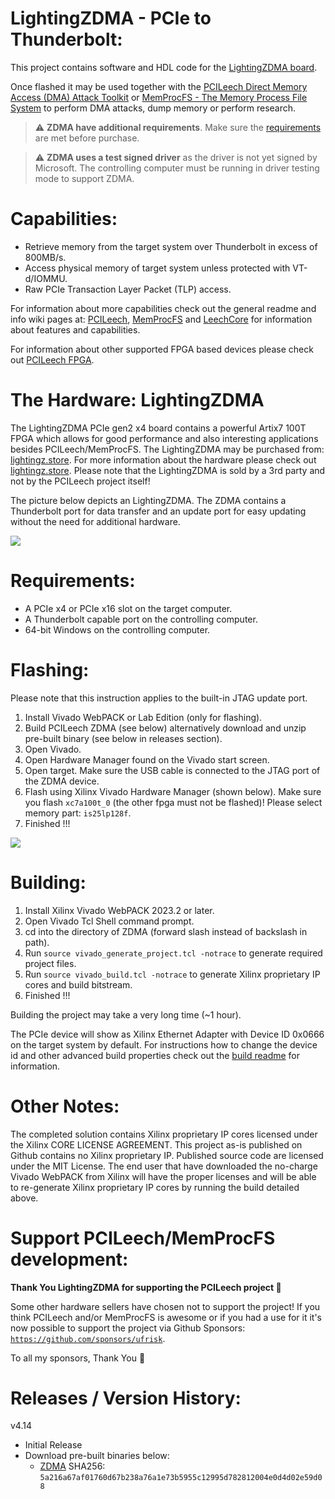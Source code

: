 LightingZDMA - PCIe to Thunderbolt:
=================
This project contains software and HDL code for the [LightingZDMA board](https://lightingz.store/products/lightingzdma-fastest-dma-thunderbolt-interface-1gb-s-best-dma-ever-the-ultimate-experience).

Once flashed it may be used together with the [PCILeech Direct Memory Access (DMA) Attack Toolkit](https://github.com/ufrisk/pcileech/) or [MemProcFS - The Memory Process File System](https://github.com/ufrisk/MemProcFS/) to perform DMA attacks, dump memory or perform research.

> :warning: **ZDMA have additional requirements**. Make sure the [requirements](#Requirements) are met before purchase.

> :warning: **ZDMA uses a test signed driver** as the driver is not yet signed by Microsoft. The controlling computer must be running in driver testing mode to support ZDMA.

Capabilities:
=================
* Retrieve memory from the target system over Thunderbolt in excess of 800MB/s.
* Access physical memory of target system unless protected with VT-d/IOMMU.
* Raw PCIe Transaction Layer Packet (TLP) access.

For information about more capabilities check out the general readme and info wiki pages at: [PCILeech](https://github.com/ufrisk/pcileech/), [MemProcFS](https://github.com/ufrisk/MemProcFS/) and [LeechCore](https://github.com/ufrisk/LeechCore/) for information about features and capabilities.

For information about other supported FPGA based devices please check out [PCILeech FPGA](https://github.com/ufrisk/pcileech-fpga/).


The Hardware: LightingZDMA
========================
The LightingZDMA PCIe gen2 x4 board contains a powerful Artix7 100T FPGA which allows for good performance and also interesting applications besides PCILeech/MemProcFS. The LightingZDMA may be purchased from: [lightingz.store](https://lightingz.store/products/lightingzdma-fastest-dma-thunderbolt-interface-1gb-s-best-dma-ever-the-ultimate-experience). For more information about the hardware please check out [lightingz.store](https://lightingz.store/products/lightingzdma-fastest-dma-thunderbolt-interface-1gb-s-best-dma-ever-the-ultimate-experience). Please note that the LightingZDMA is sold by a 3rd party and not by the PCILeech project itself!

The picture below depicts an LightingZDMA. The ZDMA contains a Thunderbolt port for data transfer and an update port for easy updating without the need for additional hardware.

<img src="https://gist.githubusercontent.com/ufrisk/c5ba7b360335a13bbac2515e5e7bb9d7/raw/65984ae014a8caa659c2e297dbb77c6c67c0889a/zdma-500.jpg"/>


Requirements:
=================
* A PCIe x4 or PCIe x16 slot on the target computer.
* A Thunderbolt capable port on the controlling computer.
* 64-bit Windows on the controlling computer.

Flashing:
=================
Please note that this instruction applies to the built-in JTAG update port.
1) Install Vivado WebPACK or Lab Edition (only for flashing).
2) Build PCILeech ZDMA (see below) alternatively download and unzip pre-built binary (see below in releases section).
3) Open Vivado.
4) Open Hardware Manager found on the Vivado start screen.
5) Open target. Make sure the USB cable is connected to the JTAG port of the ZDMA device.
6) Flash using Xilinx Vivado Hardware Manager (shown below). Make sure you flash `xc7a100t_0` (the other fpga must not be flashed)! Please select memory part: `is25lp128f`.
7) Finished !!!

<img src="https://gist.githubusercontent.com/ufrisk/c5ba7b360335a13bbac2515e5e7bb9d7/raw/6ad379a64900c8afb74f926445750ddaf3128fa0/zdma-flash.png"/>


Building:
=================
1) Install Xilinx Vivado WebPACK 2023.2 or later.
2) Open Vivado Tcl Shell command prompt.
3) cd into the directory of ZDMA (forward slash instead of backslash in path).
4) Run `source vivado_generate_project.tcl -notrace` to generate required project files.
5) Run `source vivado_build.tcl -notrace` to generate Xilinx proprietary IP cores and build bitstream.
6) Finished !!!

Building the project may take a very long time (~1 hour).

The PCIe device will show as Xilinx Ethernet Adapter with Device ID 0x0666 on the target system by default. For instructions how to change the device id and other advanced build properties check out the [build readme](build.md) for information.


Other Notes:
=================
The completed solution contains Xilinx proprietary IP cores licensed under the Xilinx CORE LICENSE AGREEMENT. This project as-is published on Github contains no Xilinx proprietary IP. Published source code are licensed under the MIT License. The end user that have downloaded the no-charge Vivado WebPACK from Xilinx will have the proper licenses and will be able to re-generate Xilinx proprietary IP cores by running the build detailed above.


Support PCILeech/MemProcFS development:
=======================================
**Thank You LightingZDMA for supporting the PCILeech project :sparkling_heart:**

Some other hardware sellers have chosen not to support the project! If you think PCILeech and/or MemProcFS is awesome or if you had a use for it it's now possible to support the project via Github Sponsors: [`https://github.com/sponsors/ufrisk`](https://github.com/sponsors/ufrisk).

To all my sponsors, Thank You :sparkling_heart:


Releases / Version History:
=================
v4.14
* Initial Release
* Download pre-built binaries below:
  * [ZDMA](https://mega.nz/file/QDphFJBZ#CUhZcoysPE2i2PzZZVp9yvqvWsDFHfcFxylPpsg37cU) SHA256: `5a216a67af01760d67b238a76a1e73b5955c12995d782812004e0d4d02e59d08`
